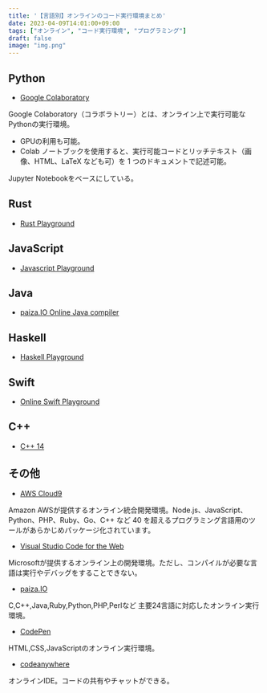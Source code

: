 ```yaml
---
title: '【言語別】オンラインのコード実行環境まとめ'
date: 2023-04-09T14:01:00+09:00
tags: ["オンライン", "コード実行環境", "プログラミング"]
draft: false
image: "img.png"
---
```


## Python

- [Google Colaboratory](https://colab.research.google.com/#create=true)

Google Colaboratory（コラボラトリー）とは、オンライン上で実行可能なPythonの実行環境。

- GPUの利用も可能。
- Colab ノートブックを使用すると、実行可能コードとリッチテキスト（画像、HTML、LaTeX なども可）を 1 つのドキュメントで記述可能。

Jupyter Notebookをベースにしている。

## Rust

- [Rust Playground](https://play.rust-lang.org/?version=stable&mode=debug&edition=2021)

## JavaScript

- [Javascript Playground](https://playcode.io/)

## Java

- [paiza.IO Online Java compiler](https://paiza.io/ja/projects/new?language=java)

## Haskell

- [Haskell Playground](https://play.haskell.org/)

## Swift

- [Online Swift Playground](https://online.swiftplayground.run/)

## C++
- [C++ 14](https://www.onlinegdb.com/online_c++_compiler)

## その他

- [AWS Cloud9](https://aws.amazon.com/jp/cloud9/)

Amazon AWSが提供するオンライン統合開発環境。Node.js、JavaScript、Python、PHP、Ruby、Go、C++ など 40 を超えるプログラミング言語用のツールがあらかじめパッケージ化されています。

- [Visual Studio Code for the Web](https://vscode.dev/)

Microsoftが提供するオンライン上の開発環境。ただし、コンパイルが必要な言語は実行やデバッグをすることできない。

- [paiza.IO](https://paiza.io/projects/CGAcQLfW-IOXYy8Dq2OHBw?locale=ja-jp)

C,C++,Java,Ruby,Python,PHP,Perlなど 主要24言語に対応したオンライン実行環境。

- [CodePen](https://codepen.io/)

HTML,CSS,JavaScriptのオンライン実行環境。

- [codeanywhere](https://codeanywhere.com/)

オンラインIDE。コードの共有やチャットができる。